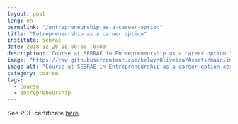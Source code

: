```yaml
---
layout: post
lang: en
permalink: "/entrepreneurship-as-a-career-option"
title: "Entrepreneurship as a career option"
institute: sebrae
date: 2018-12-20 18:00:00 -0400
description: "Course at SEBRAE in Entrepreneurship as a career option."
image: "https://raw.githubusercontent.com/kelwynOliveira/Assets/main/img/certificates/intensive-courses/sebrae/entrepreneurship-as-a-career-option.jpg"
image-alt: "Course at SEBRAE in Entrepreneurship as a career option certificate."
category: course
tags:
  - course
  - entrepreneurship
---
```


See PDF certificate <a href="https://docs.google.com/viewer?url=https://raw.githubusercontent.com/kelwynOliveira/Assets/main/PDF/certificates/intensive-courses/{{page.institute}}{{page.permalink}}.pdf" target="_blank">here</a>.
